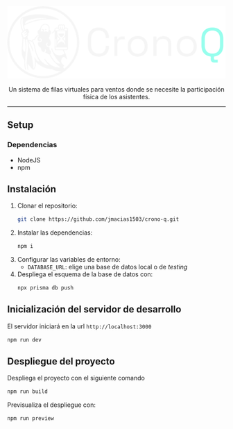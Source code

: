 ![crono-q-logo](./public/CronoQLogo.svg)
<p align="center">
<emph>Un sistema de filas virtuales para ventos donde se necesite la participación física de los asistentes.</emph>
</p>
<hr>

## Setup

### Dependencias

- NodeJS
- npm

## Instalación

1. Clonar el repositorio:
    ```bash
    git clone https://github.com/jmacias1503/crono-q.git
    ```
2. Instalar las dependencias:
    ```bash
    npm i
    ```
3. Configurar las variables de entorno:
    - `DATABASE_URL`: elige una base de datos local o de _testing_
4. Despliega el esquema de la base de datos con:
    ```bash
    npx prisma db push
    ```
## Inicialización del servidor de desarrollo

El servidor iniciará en la url `http://localhost:3000`
```bash
npm run dev
```

## Despliegue del proyecto
Despliega el proyecto con el siguiente comando

```bash
npm run build
```

Previsualiza el despliegue con:

```bash
npm run preview
```
